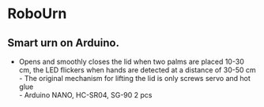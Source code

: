 # RoboUrn
## Smart urn on Arduino.
- Opens and smoothly closes the lid when two palms are placed 10-30 cm, the LED flickers when hands are detected at a distance of 30-50 cm<br> - The original mechanism for lifting the lid is only screws servo and hot glue<br> - Arduino NANO, HC-SR04, SG-90 2 pcs
